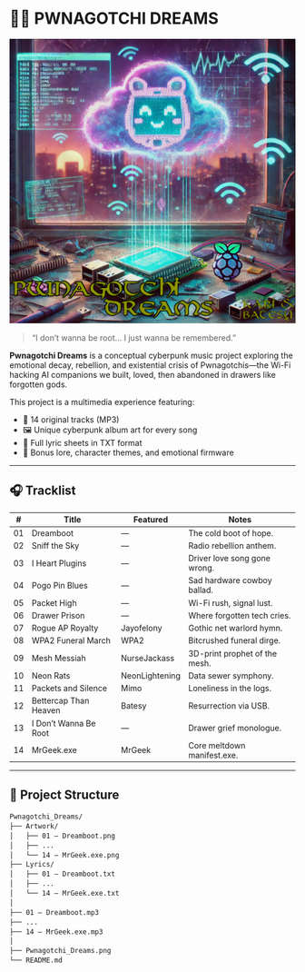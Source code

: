 # 🧠💀 PWNAGOTCHI DREAMS

![Pwnagotchi Dreams Album Art](https://raw.githubusercontent.com/karialo/Pwnagotchi_Dreams/refs/heads/main/Pwnagotchi%20Dreams.png)
> “I don’t wanna be root… I just wanna be remembered.”

**Pwnagotchi Dreams** is a conceptual cyberpunk music project exploring the emotional decay, rebellion, and existential crisis of Pwnagotchis—the Wi-Fi hacking AI companions we built, loved, then abandoned in drawers like forgotten gods.

This project is a multimedia experience featuring:
- 🎵 14 original tracks (MP3)
- 🖼️ Unique cyberpunk album art for every song
- 📜 Full lyric sheets in TXT format
- 🧃 Bonus lore, character themes, and emotional firmware

---

## 🎧 Tracklist

| #  | Title                         | Featured         | Notes                          |
|----|-------------------------------|------------------|--------------------------------|
| 01 | Dreamboot                    | —                | The cold boot of hope.         |
| 02 | Sniff the Sky               | —                | Radio rebellion anthem.        |
| 03 | I Heart Plugins             | —                | Driver love song gone wrong.   |
| 04 | Pogo Pin Blues              | —                | Sad hardware cowboy ballad.    |
| 05 | Packet High                 | —                | Wi-Fi rush, signal lust.       |
| 06 | Drawer Prison               | —                | Where forgotten tech cries.    |
| 07 | Rogue AP Royalty            | Jayofelony        | Gothic net warlord hymn.       |
| 08 | WPA2 Funeral March          | WPA2              | Bitcrushed funeral dirge.      |
| 09 | Mesh Messiah                | NurseJackass      | 3D-print prophet of the mesh.  |
| 10 | Neon Rats                   | NeonLightening    | Data sewer symphony.           |
| 11 | Packets and Silence         | Mimo              | Loneliness in the logs.        |
| 12 | Bettercap Than Heaven       | Batesy            | Resurrection via USB.          |
| 13 | I Don’t Wanna Be Root       | —                | Drawer grief monologue.        |
| 14 | MrGeek.exe                  | MrGeek            | Core meltdown manifest.exe.    |

---

## 📁 Project Structure

```bash
Pwnagotchi_Dreams/
├── Artwork/
│   ├── 01 – Dreamboot.png
│   ├── ...
│   └── 14 – MrGeek.exe.png
├── Lyrics/
│   ├── 01 – Dreamboot.txt
│   ├── ...
│   └── 14 – MrGeek.exe.txt
│
├── 01 – Dreamboot.mp3
├── ...
├── 14 – MrGeek.exe.mp3
│
├── Pwnagotchi_Dreams.png
└── README.md
